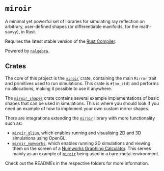 # `miroir`

A minimal yet powerful set of libraries for simulating ray reflection on arbitrary, user-defined shapes (or differentiable manifolds, for the math-savvy), in Rust.

Requires the latest stable version of the [Rust Compiler](https://www.rust-lang.org/tools/install).

Powered by [`nalgebra`](https://nalgebra.org/).

## Crates

The core of this project is the [`miroir`](miroir_core) crate, containing the main `Mirror` trait and primitives used to run simulations. This crate is `#[no_std]` and performs no allocations, making it possible to use it anywhere.

The [`miroir_shapes`](miroir_shapes) crate contains several example implementations of basic shapes that can be used in simulations. This is where you should look if you need an example of how to implement your own custom mirror shapes.

There are integrations extending the [`miroir`](miroir_core) library with more functionality such as:

- [`miroir_glium`](miroir_glium), which enables running and visualising 2D and 3D simulations using OpenGL.
- [`miroir_numworks`](miroir_numworks), which enables running 2D simulations and viewing them on the screen of a [Numworks Graphing Calculator](https://www.numworks.com/). This serves mainly as an example of [`miroir`](miroir_core) being used in a bare-metal environment.

Check out the READMEs in the respective folders for more information.
